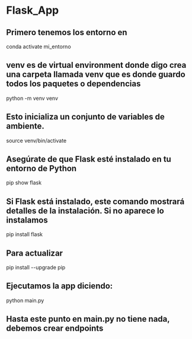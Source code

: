 # Flask_App

## Primero tenemos los entorno en 
  conda activate mi_entorno

## venv es de virtual environment donde digo crea una carpeta llamada venv que es donde guardo todos los paquetes o dependencias
  python -m venv venv

## Esto inicializa un conjunto de variables de ambiente.
  source venv/bin/activate

## Asegúrate de que Flask esté instalado en tu entorno de Python
  pip show flask

## Si Flask está instalado, este comando mostrará detalles de la instalación. Si no aparece lo instalamos
  pip install flask

## Para actualizar
  pip install --upgrade pip

## Ejecutamos la app diciendo:
 python main.py

## Hasta este punto en main.py no tiene nada, debemos crear endpoints